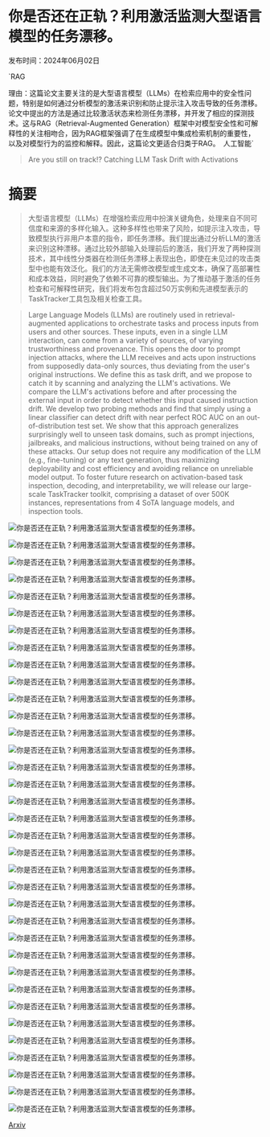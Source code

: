 # 你是否还在正轨？利用激活监测大型语言模型的任务漂移。

发布时间：2024年06月02日

`RAG

理由：这篇论文主要关注的是大型语言模型（LLMs）在检索应用中的安全性问题，特别是如何通过分析模型的激活来识别和防止提示注入攻击导致的任务漂移。论文中提出的方法是通过比较激活状态来检测任务漂移，并开发了相应的探测技术。这与RAG（Retrieval-Augmented Generation）框架中对模型安全性和可解释性的关注相吻合，因为RAG框架强调了在生成模型中集成检索机制的重要性，以及对模型行为的监控和解释。因此，这篇论文更适合归类于RAG。` `人工智能`

> Are you still on track!? Catching LLM Task Drift with Activations

# 摘要

> 大型语言模型（LLMs）在增强检索应用中扮演关键角色，处理来自不同可信度和来源的多样化输入。这种多样性也带来了风险，如提示注入攻击，导致模型执行非用户本意的指令，即任务漂移。我们提出通过分析LLM的激活来识别这种漂移。通过比较外部输入处理前后的激活，我们开发了两种探测技术，其中线性分类器在检测任务漂移上表现出色，即使在未见过的攻击类型中也能有效泛化。我们的方法无需修改模型或生成文本，确保了高部署性和成本效益，同时避免了依赖不可靠的模型输出。为了推动基于激活的任务检查和可解释性研究，我们将发布包含超过50万实例和先进模型表示的TaskTracker工具包及相关检查工具。

> Large Language Models (LLMs) are routinely used in retrieval-augmented applications to orchestrate tasks and process inputs from users and other sources. These inputs, even in a single LLM interaction, can come from a variety of sources, of varying trustworthiness and provenance. This opens the door to prompt injection attacks, where the LLM receives and acts upon instructions from supposedly data-only sources, thus deviating from the user's original instructions. We define this as task drift, and we propose to catch it by scanning and analyzing the LLM's activations. We compare the LLM's activations before and after processing the external input in order to detect whether this input caused instruction drift. We develop two probing methods and find that simply using a linear classifier can detect drift with near perfect ROC AUC on an out-of-distribution test set. We show that this approach generalizes surprisingly well to unseen task domains, such as prompt injections, jailbreaks, and malicious instructions, without being trained on any of these attacks. Our setup does not require any modification of the LLM (e.g., fine-tuning) or any text generation, thus maximizing deployability and cost efficiency and avoiding reliance on unreliable model output. To foster future research on activation-based task inspection, decoding, and interpretability, we will release our large-scale TaskTracker toolkit, comprising a dataset of over 500K instances, representations from 4 SoTA language models, and inspection tools.

![你是否还在正轨？利用激活监测大型语言模型的任务漂移。](../../../paper_images/2406.00799/x1.png)

![你是否还在正轨？利用激活监测大型语言模型的任务漂移。](../../../paper_images/2406.00799/x2.png)

![你是否还在正轨？利用激活监测大型语言模型的任务漂移。](../../../paper_images/2406.00799/x3.png)

![你是否还在正轨？利用激活监测大型语言模型的任务漂移。](../../../paper_images/2406.00799/x4.png)

![你是否还在正轨？利用激活监测大型语言模型的任务漂移。](../../../paper_images/2406.00799/x5.png)

![你是否还在正轨？利用激活监测大型语言模型的任务漂移。](../../../paper_images/2406.00799/x6.png)

![你是否还在正轨？利用激活监测大型语言模型的任务漂移。](../../../paper_images/2406.00799/x7.png)

![你是否还在正轨？利用激活监测大型语言模型的任务漂移。](../../../paper_images/2406.00799/x8.png)

![你是否还在正轨？利用激活监测大型语言模型的任务漂移。](../../../paper_images/2406.00799/x9.png)

![你是否还在正轨？利用激活监测大型语言模型的任务漂移。](../../../paper_images/2406.00799/x10.png)

![你是否还在正轨？利用激活监测大型语言模型的任务漂移。](../../../paper_images/2406.00799/x11.png)

![你是否还在正轨？利用激活监测大型语言模型的任务漂移。](../../../paper_images/2406.00799/x12.png)

![你是否还在正轨？利用激活监测大型语言模型的任务漂移。](../../../paper_images/2406.00799/x13.png)

![你是否还在正轨？利用激活监测大型语言模型的任务漂移。](../../../paper_images/2406.00799/x14.png)

![你是否还在正轨？利用激活监测大型语言模型的任务漂移。](../../../paper_images/2406.00799/x15.png)

![你是否还在正轨？利用激活监测大型语言模型的任务漂移。](../../../paper_images/2406.00799/x16.png)

![你是否还在正轨？利用激活监测大型语言模型的任务漂移。](../../../paper_images/2406.00799/x17.png)

![你是否还在正轨？利用激活监测大型语言模型的任务漂移。](../../../paper_images/2406.00799/x18.png)

![你是否还在正轨？利用激活监测大型语言模型的任务漂移。](../../../paper_images/2406.00799/x19.png)

![你是否还在正轨？利用激活监测大型语言模型的任务漂移。](../../../paper_images/2406.00799/x20.png)

![你是否还在正轨？利用激活监测大型语言模型的任务漂移。](../../../paper_images/2406.00799/x21.png)

![你是否还在正轨？利用激活监测大型语言模型的任务漂移。](../../../paper_images/2406.00799/x22.png)

![你是否还在正轨？利用激活监测大型语言模型的任务漂移。](../../../paper_images/2406.00799/x23.png)

![你是否还在正轨？利用激活监测大型语言模型的任务漂移。](../../../paper_images/2406.00799/x24.png)

![你是否还在正轨？利用激活监测大型语言模型的任务漂移。](../../../paper_images/2406.00799/x25.png)

![你是否还在正轨？利用激活监测大型语言模型的任务漂移。](../../../paper_images/2406.00799/x26.png)

![你是否还在正轨？利用激活监测大型语言模型的任务漂移。](../../../paper_images/2406.00799/x27.png)

![你是否还在正轨？利用激活监测大型语言模型的任务漂移。](../../../paper_images/2406.00799/x28.png)

![你是否还在正轨？利用激活监测大型语言模型的任务漂移。](../../../paper_images/2406.00799/x29.png)

![你是否还在正轨？利用激活监测大型语言模型的任务漂移。](../../../paper_images/2406.00799/x30.png)

![你是否还在正轨？利用激活监测大型语言模型的任务漂移。](../../../paper_images/2406.00799/x31.png)

![你是否还在正轨？利用激活监测大型语言模型的任务漂移。](../../../paper_images/2406.00799/x32.png)

![你是否还在正轨？利用激活监测大型语言模型的任务漂移。](../../../paper_images/2406.00799/x33.png)

![你是否还在正轨？利用激活监测大型语言模型的任务漂移。](../../../paper_images/2406.00799/x34.png)

![你是否还在正轨？利用激活监测大型语言模型的任务漂移。](../../../paper_images/2406.00799/x35.png)

[Arxiv](https://arxiv.org/abs/2406.00799)